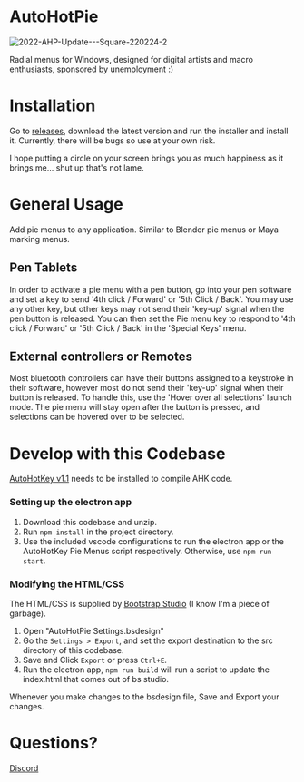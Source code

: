# AutoHotPie

![2022-AHP-Update---Square-220224-2](https://user-images.githubusercontent.com/36665762/155584629-fd483863-2005-420f-ab3e-44369fe01884.gif)

Radial menus for Windows, designed for digital artists and macro enthusiasts, sponsored by unemployment :)

# Installation

Go to [releases](https://github.com/dumbeau/AutoHotPie/releases), download the latest version and run the installer and install it. Currently, there will be bugs so use at your own risk.

I hope putting a circle on your screen brings you as much happiness as it brings me... shut up that's not lame.

# General Usage

Add pie menus to any application. Similar to Blender pie menus or Maya marking menus.

## Pen Tablets

In order to activate a pie menu with a pen button, go into your pen software and set a key to send '4th click / Forward' or '5th Click / Back'. You may use any other key, but other keys may not send their 'key-up' signal when the pen button is released. You can then set the Pie menu key to respond to '4th click / Forward' or '5th Click / Back' in the 'Special Keys' menu.

## External controllers or Remotes

Most bluetooth controllers can have their buttons assigned to a keystroke in their software, however most do not send their 'key-up' signal when their button is released. To handle this, use the 'Hover over all selections' launch mode. The pie menu will stay open after the button is pressed, and selections can be hovered over to be selected.

# Develop with this Codebase

[AutoHotKey v1.1](https://www.autohotkey.com/) needs to be installed to compile AHK code.

### Setting up the electron app
1. Download this codebase and unzip.
2. Run `npm install` in the project directory.
3. Use the included vscode configurations to run the electron app or the AutoHotKey Pie Menus script respectively.  Otherwise, use `npm run start`.

### Modifying the HTML/CSS
The HTML/CSS is supplied by [Bootstrap Studio](https://bootstrapstudio.io/) (I know I'm a piece of garbage).
1. Open "AutoHotPie Settings.bsdesign"
2. Go the `Settings > Export`, and set the export destination to the src directory of this codebase.
3. Save and Click `Export` or press `Ctrl+E`.
4. Run the electron app, `npm run build` will run a script to update the index.html that comes out of bs studio.

Whenever you make changes to the bsdesign file, Save and Export your changes.

# Questions?

[Discord](https://discord.gg/yszsupzR7d)
